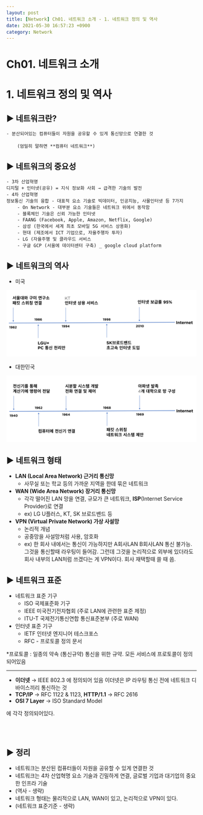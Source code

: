 ```yaml
---
layout: post
title: [Network] Ch01. 네트워크 소개 - 1. 네트워크 정의 및 역사 
date: 2021-05-30 16:57:23 +0900
category: Network
---
```


# Ch01. 네트워크 소개

# 1. 네트워크 정의 및 역사

## ▶ 네트워크란?

    - 분산되어있는 컴퓨터들이 자원을 공유할 수 있게 통신망으로 연결한 것

        (엄밀히 말하면 **컴퓨터 네트워크**)

## ▶ 네트워크의 중요성

    - 3차 산업혁명
    디지털 + 인터넷(공유) = 지식 정보화 사회 → 급격한 기술의 발전
    - 4차 산업혁명
    정보통신 기술의 융합 - 대표적 요소 기술로 빅데이터, 인공지능, 사물인터넷 등 7가지
        - On Network - 대부분 요소 기술들은 네트워크 위에서 동작함
        - 블록체인 기술은 신뢰 가능한 인터넷
        - FAANG (Facebook, Apple, Amazon, Netflix, Google)
        - 삼성 (한국에서 세계 최초 모바일 5G 서비스 상용화)
        - 현대 (제조에서 ICT 기업으로, 자율주행차 투자)
        - LG (자율주행 및 클라우드 서비스
        - 구글 GCP (서울에 데이터센터 구축) _ google cloud platform

## ▶ 네트워크의 역사

- 미국

![Ch01%20%E1%84%82%E1%85%A6%E1%84%90%E1%85%B3%E1%84%8B%E1%85%AF%E1%84%8F%E1%85%B3%20%E1%84%89%E1%85%A9%E1%84%80%E1%85%A2%2069311369a9a74c16a98df56de36c9082/FD3B6CEB-9571-44FD-B4E7-5D5943A472EE.jpeg](./img/Network/1.jpeg)

- 대한민국

![Ch01%20%E1%84%82%E1%85%A6%E1%84%90%E1%85%B3%E1%84%8B%E1%85%AF%E1%84%8F%E1%85%B3%20%E1%84%89%E1%85%A9%E1%84%80%E1%85%A2%2069311369a9a74c16a98df56de36c9082/E6929B65-9029-4531-82EF-9DBC3A608E52.jpeg](./img/Network/2.jpeg)

## ▶ 네트워크 형태

- **LAN (Local Area Network) 근거리 통신망**
    - 사무실 또는 학교 등의 가까운 지역을 한데 묶은 네트워크
- **WAN (Wide Area Network) 장거리 통신망**
    - 각각 떨어진 LAN 망을 연결, 규모가 큰 네트워크, **ISP**(Internet Service Provider)로 연결
    - ex) LG U플러스, KT, SK 브로드밴드 등
- **VPN (Virtual Private Network) 가상 사설망**
    - 논리적 개념
    - 공중망을 사설망처럼 사용, 암호화
    - ex) 한 회사 내에서는 통신이 가능하지만 A회사LAN B회사LAN 통신 불가능. 그것을 통신할때 라우팅이 들어감.
    그런데 그것을 논리적으로 외부에 있더라도 회사 내부의 LAN처럼 쓰겠다는 게 VPN이다. 회사 재택할때 쓸 때 씀.

## ▶ 네트워크 표준

- 네트워크 표준 기구
    - ISO 국제표준화 기구
    - IEEE 미국전기전자협회 (주로 LAN에 관련한 표준 제정)
    - ITU-T 국제전기통신연합 통신표준본부 (주로 WAN)
- 인터넷 표준 기구
    - IETF 인터넷 엔지니어 테스크포스
    - RFC - 프로토콜 정의 문서

*프로토콜 : 일종의 약속 (통신규약) 통신을 위한 규약. 모든 서비스에 프로토콜이 정의되어있음

---

- **이더넷** → IEEE 802.3 에 정의되어 있음
이더넷은 IP 라우팅 통신 전에 네트워크 디바이스끼리 통신하는 것
- **TCP/IP** → RFC 1122 & 1123, 
**HTTP/1.1** → RFC 2616
- **OSI 7 Layer** → ISO Standard Model

에 각각 정의되어있다. 

<br/>
<br/>

## ▶ 정리

- 네트워크는 분산된 컴퓨터들이 자원을 공유할 수 있게 연결한 것
- 네트워크는 4차 산업혁명 요소 기술과 긴밀하게 연결, 글로벌 기업과 대기업의 중요한 인프라 기술
- (역사 - 생략)
- 네트워크 형태는 물리적으로 LAN, WAN이 있고, 논리적으로 VPN이 있다.
- (네트워크 표준기준 - 생략)

